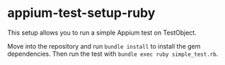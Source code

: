 # appium-test-setup-ruby
This setup allows you to run a simple Appium test on TestObject.

Move into the repository and run `bundle install` to install the gem dependencies.
Then run the test with `bundle exec ruby simple_test.rb`.
